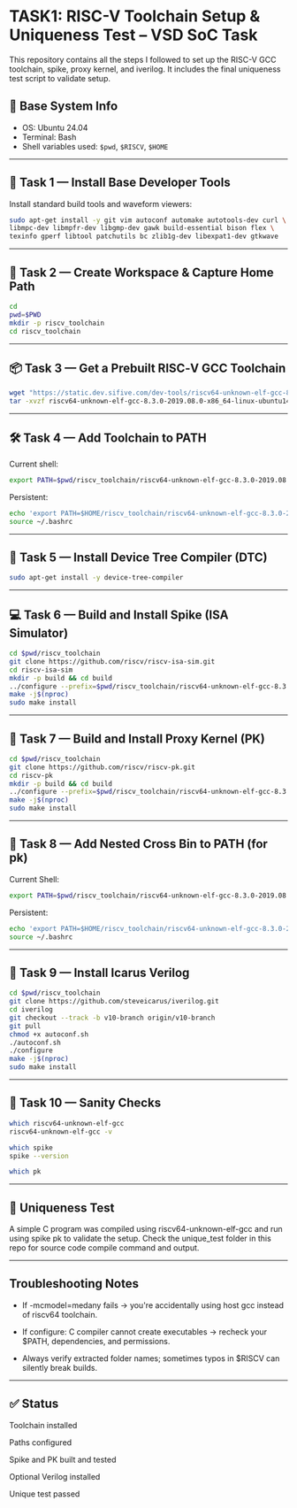 # TASK1: RISC-V Toolchain Setup & Uniqueness Test – VSD SoC Task

This repository contains all the steps I followed to set up the RISC-V GCC toolchain, spike, proxy kernel, and iverilog. It includes the final uniqueness test script to validate setup.

## 📌 Base System Info

- OS: Ubuntu 24.04
- Terminal: Bash
- Shell variables used: `$pwd`, `$RISCV`, `$HOME`

---

## 🧰 Task 1 — Install Base Developer Tools

Install standard build tools and waveform viewers:

```bash
sudo apt-get install -y git vim autoconf automake autotools-dev curl \
libmpc-dev libmpfr-dev libgmp-dev gawk build-essential bison flex \
texinfo gperf libtool patchutils bc zlib1g-dev libexpat1-dev gtkwave
```
---

## 📁 Task 2 — Create Workspace & Capture Home Path

```bash
cd
pwd=$PWD
mkdir -p riscv_toolchain
cd riscv_toolchain
```

---

## 📦 Task 3 — Get a Prebuilt RISC‑V GCC Toolchain

```bash
wget "https://static.dev.sifive.com/dev-tools/riscv64-unknown-elf-gcc-8.3.0-2019.08.0-x86_64-linux-ubuntu14.tar.gz"
tar -xvzf riscv64-unknown-elf-gcc-8.3.0-2019.08.0-x86_64-linux-ubuntu14.tar.gz
```

---

## 🛠️ Task 4 — Add Toolchain to PATH
Current shell:
```bash
export PATH=$pwd/riscv_toolchain/riscv64-unknown-elf-gcc-8.3.0-2019.08.0-x86_64-linux-ubuntu14/bin:$PATH
```
Persistent:
```bash
echo 'export PATH=$HOME/riscv_toolchain/riscv64-unknown-elf-gcc-8.3.0-2019.08.0-x86_64-linux-ubuntu14/bin:$PATH' >> ~/.bashrc
source ~/.bashrc
```

---

## 🌳 Task 5 — Install Device Tree Compiler (DTC)

```bash
sudo apt-get install -y device-tree-compiler
```

---

## 💻 Task 6 — Build and Install Spike (ISA Simulator)

```bash
cd $pwd/riscv_toolchain
git clone https://github.com/riscv/riscv-isa-sim.git
cd riscv-isa-sim
mkdir -p build && cd build
../configure --prefix=$pwd/riscv_toolchain/riscv64-unknown-elf-gcc-8.3.0-2019.08.0-x86_64-linux-ubuntu14
make -j$(nproc)
sudo make install
```

---

## 🔗 Task 7 — Build and Install Proxy Kernel (PK)

```bash
cd $pwd/riscv_toolchain
git clone https://github.com/riscv/riscv-pk.git
cd riscv-pk
mkdir -p build && cd build
../configure --prefix=$pwd/riscv_toolchain/riscv64-unknown-elf-gcc-8.3.0-2019.08.0-x86_64-linux-ubuntu14 --host=riscv64-unknown-elf
make -j$(nproc)
sudo make install
```

---

## 🧩 Task 8 — Add Nested Cross Bin to PATH (for pk)
Current Shell:
```bash
export PATH=$pwd/riscv_toolchain/riscv64-unknown-elf-gcc-8.3.0-2019.08.0-x86_64-linux-ubuntu14/riscv64-unknown-elf/bin:$PATH
```
Persistent:
```bash
echo 'export PATH=$HOME/riscv_toolchain/riscv64-unknown-elf-gcc-8.3.0-2019.08.0-x86_64-linux-ubuntu14/riscv64-unknown-elf/bin:$PATH' >> ~/.bashrc
source ~/.bashrc
```

---

## 🔧 Task 9 — Install Icarus Verilog

```bash
cd $pwd/riscv_toolchain
git clone https://github.com/steveicarus/iverilog.git
cd iverilog
git checkout --track -b v10-branch origin/v10-branch
git pull
chmod +x autoconf.sh
./autoconf.sh
./configure
make -j$(nproc)
sudo make install
```

---

## 🧪 Task 10 — Sanity Checks

```bash
which riscv64-unknown-elf-gcc
riscv64-unknown-elf-gcc -v

which spike
spike --version

which pk
```

---

## 🔬 Uniqueness Test
A simple C program was compiled using riscv64-unknown-elf-gcc and run using spike pk to validate the setup.
Check the unique_test folder in this repo for source code compile command and output.

---

## Troubleshooting Notes
+ If -mcmodel=medany fails → you're accidentally using host gcc instead of riscv64 toolchain.

+ If configure: C compiler cannot create executables → recheck your $PATH, dependencies, and permissions.

+ Always verify extracted folder names; sometimes typos in $RISCV can silently break builds.

---

## ✅ Status
 Toolchain installed

 Paths configured

 Spike and PK built and tested

 Optional Verilog installed

 Unique test passed

